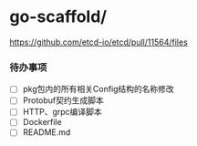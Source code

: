 # go-scaffold/

https://github.com/etcd-io/etcd/pull/11564/files

### 待办事项

- [ ] pkg包内的所有相关Config结构的名称修改
- [ ] Protobuf契约生成脚本
- [ ] HTTP、grpc编译脚本
- [ ] Dockerfile
- [ ] README.md